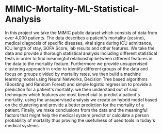 # MIMIC-Mortality-ML-Statistical-Analysis
In this project we take the MIMIC public dataset which consists of data from over 4,000 patients. The data describes a patient's mortality (yes/no), medical diagnosis of specific diseases, vital signs during ICU admittance, ICU length of stay, SOFA Score, lab results and other features.
We take the data and provide a thorough statistical analysis including different statistical tests in order to find meaningful relationship between different features in the data to the mortality feature.
Furthermore we provide unsupervised clustering approach in order to identify different groups of the data and focus on groups divided by mortality rates, we then build a machine learning model using Neural Networks, Decision Tree based algorithms (Boosting and Random Forest) and simple logistic regression to provide a prediction for a patient's mortality.
we then understand out of said techniques which features are most beneficial to predict a patient's mortality, using the unsupervised analysis we create an hybrid model based on the clustering and provide a better prediction for the mortality of a patient.
Finally, we make conclusions from the data and the meaningful factors that might help the medical system predict or calculate a person probability of mortality thus proving the usefulness of used tools in today's medical systems.
